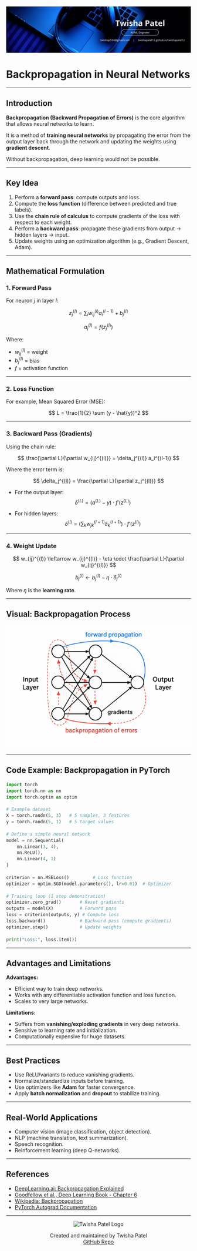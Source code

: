 ![Banner](https://github.com/twishapatel12/AI-ML-Journal/blob/main/assets/aiml-banner.png)

# Backpropagation in Neural Networks

---

## Introduction

**Backpropagation (Backward Propagation of Errors)** is the core algorithm that allows neural networks to learn.  

It is a method of **training neural networks** by propagating the error from the output layer back through the network and updating the weights using **gradient descent**.  

Without backpropagation, deep learning would not be possible.

---

## Key Idea

1. Perform a **forward pass**: compute outputs and loss.
2. Compute the **loss function** (difference between predicted and true labels).
3. Use the **chain rule of calculus** to compute gradients of the loss with respect to each weight.
4. Perform a **backward pass**: propagate these gradients from output → hidden layers → input.
5. Update weights using an optimization algorithm (e.g., Gradient Descent, Adam).

---

## Mathematical Formulation

### 1. Forward Pass

For neuron $j$ in layer $l$:

$$
z_j^{(l)} = \sum_i w_{ij}^{(l)} a_i^{(l-1)} + b_j^{(l)}
$$

$$
a_j^{(l)} = f(z_j^{(l)})
$$

Where:
- $w_{ij}^{(l)}$ = weight  
- $b_j^{(l)}$ = bias  
- $f$ = activation function  

---

### 2. Loss Function

For example, Mean Squared Error (MSE):

$$
L = \frac{1}{2} \sum (y - \hat{y})^2
$$

---

### 3. Backward Pass (Gradients)

Using the chain rule:

$$
\frac{\partial L}{\partial w_{ij}^{(l)}} = \delta_j^{(l)} a_i^{(l-1)}
$$

Where the error term is:

$$
\delta_j^{(l)} = \frac{\partial L}{\partial z_j^{(l)}}
$$

- For the output layer: 
$$
\delta^{(L)} = (a^{(L)} - y) \cdot f'(z^{(L)})
$$

- For hidden layers: 
$$
\delta^{(l)} = \left( \sum_k w_{jk}^{(l+1)} \delta_k^{(l+1)} \right) \cdot f'(z^{(l)})
$$

---

### 4. Weight Update

$$
w_{ij}^{(l)} \leftarrow w_{ij}^{(l)} - \eta \cdot \frac{\partial L}{\partial w_{ij}^{(l)}}
$$

$$
b_j^{(l)} \leftarrow b_j^{(l)} - \eta \cdot \delta_j^{(l)}
$$

Where $\eta$ is the **learning rate**.

---

## Visual: Backpropagation Process

<p align="center">
  <img src="https://github.com/twishapatel12/AI-ML-Journal/blob/main/assets/backpropagation-concept.png" alt="Backpropagation Concept Diagram" width="520"/>
</p>

---

## Code Example: Backpropagation in PyTorch

```python
import torch
import torch.nn as nn
import torch.optim as optim

# Example dataset
X = torch.randn(5, 3)   # 5 samples, 3 features
y = torch.randn(5, 1)   # 5 target values

# Define a simple neural network
model = nn.Sequential(
    nn.Linear(3, 4),
    nn.ReLU(),
    nn.Linear(4, 1)
)

criterion = nn.MSELoss()         # Loss function
optimizer = optim.SGD(model.parameters(), lr=0.01)  # Optimizer

# Training loop (1 step demonstration)
optimizer.zero_grad()       # Reset gradients
outputs = model(X)          # Forward pass
loss = criterion(outputs, y) # Compute loss
loss.backward()             # Backward pass (compute gradients)
optimizer.step()            # Update weights

print("Loss:", loss.item())
````

---

## Advantages and Limitations

**Advantages:**

* Efficient way to train deep networks.
* Works with any differentiable activation function and loss function.
* Scales to very large networks.

**Limitations:**

* Suffers from **vanishing/exploding gradients** in very deep networks.
* Sensitive to learning rate and initialization.
* Computationally expensive for huge datasets.

---

## Best Practices

* Use ReLU/variants to reduce vanishing gradients.
* Normalize/standardize inputs before training.
* Use optimizers like **Adam** for faster convergence.
* Apply **batch normalization** and **dropout** to stabilize training.

---

## Real-World Applications

* Computer vision (image classification, object detection).
* NLP (machine translation, text summarization).
* Speech recognition.
* Reinforcement learning (deep Q-networks).

---

## References

* [DeepLearning.ai: Backpropagation Explained](https://www.deeplearning.ai/resources/backpropagation/)
* [Goodfellow et al., Deep Learning Book - Chapter 6](https://www.deeplearningbook.org/)
* [Wikipedia: Backpropagation](https://en.wikipedia.org/wiki/Backpropagation)
* [PyTorch Autograd Documentation](https://pytorch.org/tutorials/beginner/blitz/autograd_tutorial.html)

---

<p align="center">
  <img src="https://github.com/twishapatel12/AI-ML-Journal/blob/main/assets/twisha-patel-logo.png" alt="Twisha Patel Logo" width="80"/>
</p>
<p align="center">
  Created and maintained by Twisha Patel  
  <br>
  <a href="https://github.com/twishapatel12/AI-ML-Journal">GitHub Repo</a>
</p>